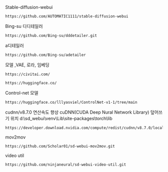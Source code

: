 Stable-diffusion-webui
```
https://github.com/AUTOMATIC1111/stable-diffusion-webui
```

Bing-su 디디테일러
```
https://github.com/Bing-su/dddetailer.git
```
a디테일러
```
https://github.com/Bing-su/adetailer
```

모델 ,VAE, 로라, 임베딩
```
https://civitai.com/
```
```
https://huggingface.co/
```

Control-net 모델
```
https://huggingface.co/lllyasviel/ControlNet-v1-1/tree/main
```

cudnn/v8.7.0 연산속도 향상 cuDNN(CUDA Deep Nural Network Library)
덮어쓰기 위치 d:\sd_webui\venv\Lib\site-packages\torch\lib
```
https://developer.download.nvidia.com/compute/redist/cudnn/v8.7.0/local_installers/11.8/
```

mov2mov
```
https://github.com/Scholar01/sd-webui-mov2mov.git
```

video util
```
https://github.com/ninjaneural/sd-webui-video-util.git
```

